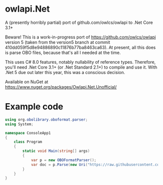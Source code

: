 # owlapi.Net
A (presently horribly partial) port of github.com/owlcs/owlapi to .Net Core 3.1+

Beware! This is a work-in-progress port of https://github.com/owlcs/owlapi version 5 (taken from the version5 branch at commit 410dd059f5d8e94886890c11876b77ba8463ca63).
At present, all this does is parse OBO files, because that's all I needed at the time.

This uses C# 8.0 features, notably nullability of reference types. Therefore, you'll need .Net Core 3.1+ (or .Net Standard 2.1+) to compile and use it.
With .Net 5 due out later this year, this was a conscious decision.

Available on NuGet at https://www.nuget.org/packages/Owlapi.Net.Unofficial/

# Example code

```csharp
using org.obolibrary.oboformat.parser;
using System;

namespace ConsoleApp1
{
    class Program
    {
        static void Main(string[] args)
        {
            var p = new OBOFormatParser();
            var doc = p.Parse(new Uri("https://raw.githubusercontent.com/HUPO-PSI/mzQC/master/cv/qc-cv.obo"));
        }
    }
}
```
